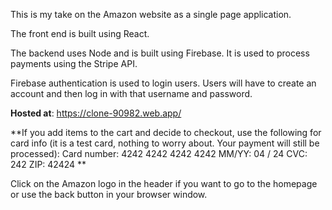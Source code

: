This is my take on the Amazon website as a single page application.

The front end is built using React.

The backend uses Node and is built using Firebase. It is used to process payments using the Stripe API.

Firebase authentication is used to login users. Users will have to create an account and then log in with that username and password.

**Hosted at**: https://clone-90982.web.app/

**If you add items to the cart and decide to checkout, use the following for card info (it is a test card, nothing to worry about. Your payment will still be processed):
Card number: 4242 4242 4242 4242
MM/YY: 04 / 24
CVC: 242
ZIP: 42424
**

Click on the Amazon logo in the header if you want to go to the homepage or use the back button in your browser window.
